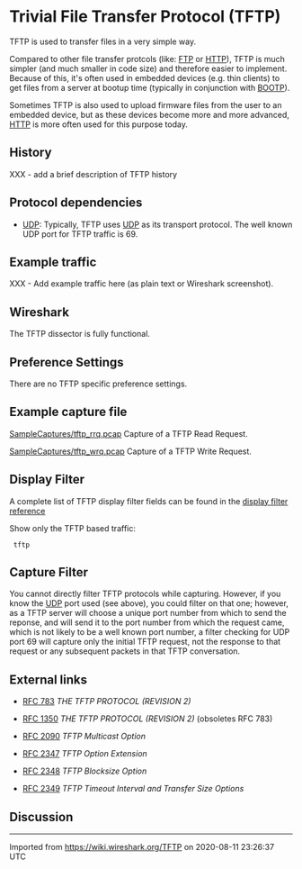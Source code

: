 # Trivial File Transfer Protocol (TFTP)

TFTP is used to transfer files in a very simple way.

Compared to other file transfer protcols (like: [FTP](/FTP) or [HTTP](/HTTP)), TFTP is much simpler (and much smaller in code size) and therefore easier to implement. Because of this, it's often used in embedded devices (e.g. thin clients) to get files from a server at bootup time (typically in conjunction with [BOOTP](/BOOTP)).

Sometimes TFTP is also used to upload firmware files from the user to an embedded device, but as these devices become more and more advanced, [HTTP](/HTTP) is more often used for this purpose today.

## History

XXX - add a brief description of TFTP history

## Protocol dependencies

  - [UDP](/UDP): Typically, TFTP uses [UDP](/UDP) as its transport protocol. The well known UDP port for TFTP traffic is 69.

## Example traffic

XXX - Add example traffic here (as plain text or Wireshark screenshot).

## Wireshark

The TFTP dissector is fully functional.

## Preference Settings

There are no TFTP specific preference settings.

## Example capture file

[SampleCaptures/tftp\_rrq.pcap](uploads/__moin_import__/attachments/SampleCaptures/tftp_rrq.pcap) Capture of a TFTP Read Request.

[SampleCaptures/tftp\_wrq.pcap](uploads/__moin_import__/attachments/SampleCaptures/tftp_wrq.pcap) Capture of a TFTP Write Request.

## Display Filter

A complete list of TFTP display filter fields can be found in the [display filter reference](http://www.wireshark.org/docs/dfref/t/tftp.html)

Show only the TFTP based traffic:

``` 
 tftp 
```

## Capture Filter

You cannot directly filter TFTP protocols while capturing. However, if you know the [UDP](/UDP) port used (see above), you could filter on that one; however, as a TFTP server will choose a unique port number from which to send the reponse, and will send it to the port number from which the request came, which is not likely to be a well known port number, a filter checking for UDP port 69 will capture only the initial TFTP request, not the response to that request or any subsequent packets in that TFTP conversation.

## External links

  - [RFC 783](http://www.ietf.org/rfc/rfc783.txt) *THE TFTP PROTOCOL (REVISION 2)*

  - [RFC 1350](http://www.ietf.org/rfc/rfc1350.txt) *THE TFTP PROTOCOL (REVISION 2)* (obsoletes RFC 783)

  - [RFC 2090](http://www.ietf.org/rfc/rfc2090.txt) *TFTP Multicast Option*

  - [RFC 2347](http://www.ietf.org/rfc/rfc2347.txt) *TFTP Option Extension*

  - [RFC 2348](http://www.ietf.org/rfc/rfc2348.txt) *TFTP Blocksize Option*

  - [RFC 2349](http://www.ietf.org/rfc/rfc2349.txt) *TFTP Timeout Interval and Transfer Size Options*

## Discussion

---

Imported from https://wiki.wireshark.org/TFTP on 2020-08-11 23:26:37 UTC
